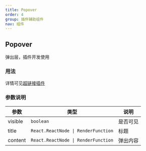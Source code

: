 ```yaml
---
title: Popover
order: 4
group: 插件辅助组件
nav: 组件
---
```


## Popover

弹出层，插件开发使用

### 用法

详情可见[超链接插件](https://github.com/rojer95/dslate/blob/v2/packages/plugin/lib/plugins/link.tsx#L68-L103)

### 参数说明

| 参数    | 类型                                | 说明     |
| ------- | ----------------------------------- | -------- |
| visible | `boolean`                           | 是否可见 |
| title   | `React.ReactNode \| RenderFunction` | 标题     |
| content | `React.ReactNode \| RenderFunction` | 弹出内容 |
